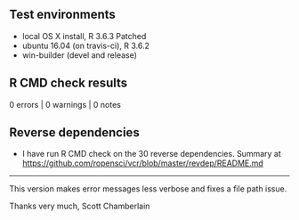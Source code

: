 ## Test environments

* local OS X install, R 3.6.3 Patched
* ubuntu 16.04 (on travis-ci), R 3.6.2
* win-builder (devel and release)

## R CMD check results

0 errors | 0 warnings | 0 notes

## Reverse dependencies

* I have run R CMD check on the 30 reverse dependencies. Summary at https://github.com/ropensci/vcr/blob/master/revdep/README.md

--------

This version makes error messages less verbose and fixes a file path issue.

Thanks very much,
Scott Chamberlain
